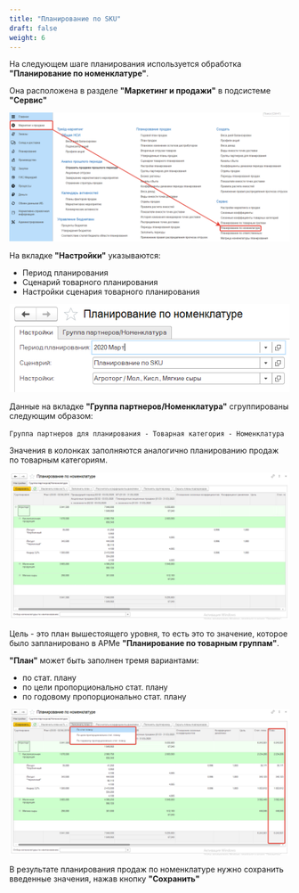 ```yaml
---
title: "Планирование по SKU"
draft: false
weight: 6
---
```


На следующем шаге планирования используется обработка **"Планирование по номенклатуре"**.

Она расположена в разделе **"Маркетинг и продажи"** в подсистеме **"Сервис"**

[![1][1]][1]

На вкладке **"Настройки"** указываются:

- Период планирования
- Сценарий товарного планирования
- Настройки сценария товарного планирования

[![2][2]][2]

Данные на вкладке **"Группа партнеров/Номенклатура"** сгруппированы следующим образом:

`
Группа партнеров для планирования - Товарная категория - Номенклатура
`

Значения в колонках заполняются аналогично планированию продаж по товарным категориям.

[![3][3]][3]

Цель - это план вышестоящего уровня, то есть это то значение, которое было запланировано в АРМе **"Планирование по товарным группам"**.

**"План"** может быть заполнен тремя вариантами:

- по стат. плану
- по цели пропорционально стат. плану
- по годовому пропорционально стат. плану

[![4][4]][4]

В результате планирования продаж по номенклатуре нужно сохранить введенные значения, нажав кнопку **"Сохранить"**

[1]: 1.png
[2]: 2.png
[3]: 3.png
[4]: 4.png
